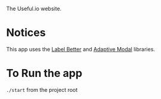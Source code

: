 The Useful.io website.

Notices
=======

This app uses the [Label Better](https://github.com/peachananr/label_better) and [Adaptive Modal](https://github.com/peachananr/adaptive-modal) libraries.

To Run the app
==============

`./start` from the project root